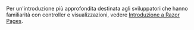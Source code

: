 Per un'introduzione più approfondita destinata agli sviluppatori che hanno familiarità con controller e visualizzazioni, vedere [Introduzione a Razor Pages](xref:razor-pages/index).
